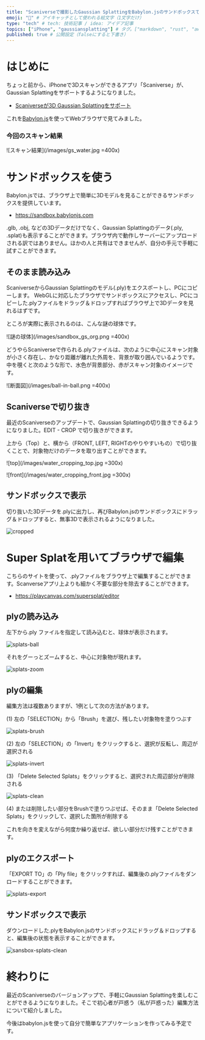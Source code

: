 ```yaml
---
title: "Scaniverseで撮影したGaussian SplattingをBabylon.jsのサンドボックスで表示させるまで" # 記事のタイトル
emoji: "🥽" # アイキャッチとして使われる絵文字（1文字だけ）
type: "tech" # tech: 技術記事 / idea: アイデア記事
topics: ["iPhone", "gaussiansplatting"] # タグ。["markdown", "rust", "aws"]のように指定する
published: true # 公開設定（falseにすると下書き）
---
```


# はじめに

ちょっと前から、iPhoneで3Dスキャンができるアプリ「Scaniverse」が、Gaussian Splattingをサポートするようになりました。

- [Scaniverseが3D Gaussian Splattingをサポート](https://nianticlabs.com/news/scsniverse-3dgaussian?hl=ja)

これを[Babylon.js](https://www.babylonjs.com)を使ってWebブラウザで見てみました。

### 今回のスキャン結果

![スキャン結果](/images/gs_water.jpg =400x)


# サンドボックスを使う

Babylon.jsでは、ブラウザ上で簡単に3Dモデルを見ることができるサンドボックスを提供しています。

- https://sandbox.babylonjs.com

.glb, .obj, などの3Dデータだけでなく、Gaussian Splattingのデータ(.ply, .splat)も表示することができます。ブラウザ内で動作しサーバーにアップロードされる訳ではありません。ほかの人と共有はできませんが、自分の手元で手軽に試すことができます。


## そのまま読み込み

ScaniverseからGaussian Splattingのモデル(.ply)をエクスポートし、PCにコピーします。
WebGLに対応したブラウザでサンドボックスにアクセスし、PCにコピーした.plyファイルをドラッグ＆ドロップすればブラウザ上で3Dデータを見れるはずです。

ところが実際に表示されるのは、こんな謎の球体です。


![謎の球体](/images/sandbox_gs_org.png =400x)

どうやらScaniverseで作られる.plyファイルは、次のように中心にスキャン対象が小さく存在し、かなり距離が離れた外周を、背景が取り囲んでいるようです。中を覗くと次のような形で、水色が背景部分、赤がスキャン対象のイメージです。

![断面図](/images/ball-in-ball.png =400x)


## Scaniverseで切り抜き

最近のScaniverseのアップデートで、Gaussian Splattingの切り抜きできるようになりました。EDIT - CROP で切り抜きができます。

上から（Top）と、横から（FRONT, LEFT, RIGHTのやりやすいもの）で切り抜くことで、対象物だけのデータを取り出すことができます。

![top](/images/water_cropping_top.jpg =300x)

![front](/images/water_cropping_front.jpg =300x)


## サンドボックスで表示

切り抜いた3Dデータを.plyに出力し、再びBabylon.jsのサンドボックスにドラッグ＆ドロップすると、無事3Dで表示されるようになりました。

![cropped](/images/sandbox_gs_cropcrop.png)


# Super Splatを用いてブラウザで編集

こちらのサイトを使って、.plyファイルをブラウザ上で編集することができます。Scanverseアプリ上よりも細かく不要な部分を除去することができます。

- https://playcanvas.com/supersplat/editor

## plyの読み込み

左下から.ply ファイルを指定して読み込むと、球体が表示されます。

![splats-ball](/images/supersplat_ball.png)

それをグーっとズームすると、中心に対象物が現れます。

![splats-zoom](/images/supersplat_zoom.jpg)

## plyの編集

編集方法は複数ありますが、1例として次の方法があります。

(1) 左の「SELECTION」から「Brush」を選び、残したい対象物を塗りつぶす

  ![splats-brush](/images/supersplat_brush.png)

(2) 左の「SELECTION」の「Invert」をクリックすると、選択が反転し、周辺が選択される

  ![splats-invert](/images/supersplat_invert.png)


(3) 「Delete Selected Splats」をクリックすると、選択された周辺部分が削除される

  ![splats-clean](/images/supersplat_deleted.png)

(4) または削除したい部分をBrushで塗りつぶせば、そのまま「Delete Selected Splats」をクリックして、選択した箇所が削除する

これを向きを変えながら何度か繰り返せば、欲しい部分だけ残すことができます。

## plyのエクスポート

「EXPORT TO」の「Ply file」をクリックすれば、編集後の.plyファイルをダンロードすることができます。

![splats-export](/images/supersplat_export.jpg)

## サンドボックスで表示

ダウンロードした.plyをBabylon.jsのサンドボックスにドラッグ＆ドロップすると、編集後の状態を表示することができます。

![sansbox-splats-clean](/images/sansbox_after_supersplat.png)

# 終わりに

最近のScaniverseのバージョンアップで、手軽にGaussian Splattingを楽しむことができるようになりました。そこで初心者が戸惑う（私が戸惑った）編集方法について紹介しました。

今後はbabylon.jsを使って自分で簡単なアプリケーションを作ってみる予定です。

